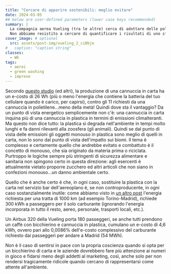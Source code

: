 ```yaml
---
title: "Cercare di apparire sostenibili: meglio evitare"
date: 2024-03-05
## below are user-defined parameters (lower case keys recommended)
summary: |
  La compagnia aerea Vueling (tra le altre) cerca di adottare delle politiche di contenimento dell'impatto ambientale, nei modi che le sono permessi. Alcuni di questi modi sono rappresentati nella foto sopra, dalla rivista di bordo della compagnia aerea: eliminare gli articoli monouso legati agli snack di bordo (cannucce, posate,...) scegliere prodotti che utilizzano imballaggi riciclati e inviare gli scontrini on line anziché stamparli su carta termica.  
  Non abbiamo resistito a cercare di quantificare i risultati di uno sforzo così meritevole.
cover_image: # optional
  src: assets/post-img/vueling_2_ci0bje
#   caption: "caption string"
classes:
  - Wh
tags:
  - aerei
  - green washing
  - imprese
---
```


Secondo [questo studio](https://digitalcommons.mtu.edu/cgi/viewcontent.cgi?article=2178&context=etdr) (ed altri), la produzione di una cannuccia in carta ha un e-costo di 26 Wh (più o meno l'energia che contiene la batteria del tuo cellulare quando è carico, per capirsi), contro gli 11 richiesti da una cannuccia in polietilene...meno della metà! Quindi dove sta il vantaggio? Da un punto di vista energetico semplicemente non c'è: una cannuccia in carta inquina più di una cannuccia in plastica in termini di emissioni climalteranti. Ma questo non dice tutto: la plastica si degrada nell'ambiente in tempi molto lunghi e fa danni rilevanti alla zoosfera (gli animali). Quindi se dal punto di vista delle emissioni gli oggetti monouso in plastica sono meglio di quelli in carta, non lo sono dal punto di vista dell'impatto sui biomi. Il tema è complesso e certamente quello che andrebbe evitato e combattuto è il concetto di monouso, che sia originato da materia prima o riciclata. Purtroppo le logiche sempre più stringenti di sicurezza alimentare e sanitaria non spingono certo in questa direzione: agli esercenti è attualmente vietato proporre zucchero ed altri articoli che non siano in confezioni monouso...un danno ambientale certo.

Quello che è anche certo è che, in ogni caso, sostituire la plastica con la carta nel servizio bar dell'aereoplano è, se non controproducente, in ogni caso sostanzialmente inutile: come abbiamo visto in [un altro post](/articles/energia-dei-voli-aerei/) l'energia richiesta per una tratta di 1000 km (ad esempio Torino-Madrid), richiede 300 kWh a passeggero per il solo carburante (ignorando l'energia incorporata in tutto il resto, aereo, personale, trasporti locali, etc.).

Un Airbus 320 della Vueling porta 180 passeggeri, se anche tutti prendono un caffè con bicchierino e cannuccia in plastica, cumulano un e-costo di 4,6 kWh, ovvero pari allo 0,0086% dell'e-costo complessivo del carburante richiesto dai passeggeri per andare a Madrid (54 MWh).

Non è il caso di sentirsi in pace con la propria coscienza quando si opta per un bicchierino di carta e le aziende dovrebbero fare più attenzione ai numeri in gioco e fidarsi meno degli addetti al marketing, così, anche solo per non rendersi tragicamente ridicole quando cercano di rappresentarsi come attente all'ambiente.


<!--
  created 2024-03-05 19:06:27.177472 +0100 CET m=+0.096322751
-->